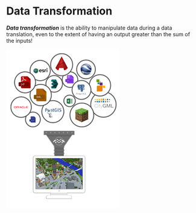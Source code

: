 # Data Transformation #

***Data transformation*** is the ability to manipulate data during a data translation, even to the extent of having an output greater than the sum of the inputs!

![](./Images/Img2.001.DataTransformation.png)
